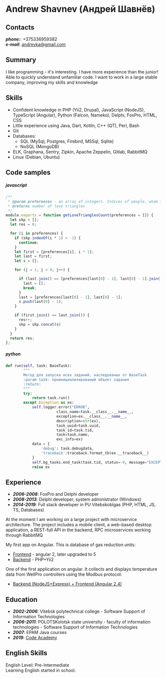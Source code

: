 # Andrew Shavnev (Андрей Шавнёв)

## Contacts
_**phone:**_: +375336959382  
_**e-mail**_: andrevka@gmail.com

## Summary 
I like programming - it's interesting. I have more experience than the junior! 
Able to quickly understand unfamiliar code. 
I want to work in a large stable company, improving my skills and knowledge
     
## Skills 
* Confident knowledge in PHP (Yii2, Drupal), JavaScript (NodeJS), TypeScript (Angular), Python (Falcon, Nameko), Delphi, FoxPro, HTML, CSS
* Little experience using Java, Dart, Kotlin, C++ (QT), Perl, Bash
* Git
* Databases: 
    - SQL (MySql, Postgres, Firebird, MSSql, Sqlite)
    - NoSQL (MongoDB)
* ELK, Graphana, Sentry, Zipkin, Apache Zeppelin, Gitlab, RabbitMQ
* Linux (Debian, Ubuntu)
    
## Code samples

##### javascript

```javascript
/**
 * @param preferences - an array of integers. Indices of people, whom they love
 * @returns number of love triangles
 */
module.exports = function getLoveTrianglesCount(preferences = []) {
  let skp = [];
  let res = 0;

  for (i in preferences) {
    if (skp.indexOf(i * 1) > -1) {
      continue;
    }
    let first = [preferences[i], i * 1];
    let last = first;
    let s = [];

    for (j = 1; j < 4; j++) {

      if (last.join() == [preferences[last[0] - 1], last[0] - 1].join()) {
        last = [];
        break;
      }
      last = [preferences[last[0] - 1], last[0] - 1];
      s.push(last[0] - 1);
    }

    if (first.join() == last.join()) {
      res++;
      skp = skp.concat(s)
    }
  }
  return res;
};
```

##### python

```python
def run(self, task: BaseTask):
        """
        Метод для запуска всех заданий, наследованых от BaseTask
        :param task: проинициализированый объект задания
        :return:
        """
        try:
            return task.run()
        except Exception as ex:
            self.logger.error("ERROR",
                       class_name=task.__class__.__name__,
                       exception=ex.__class__.__name__,
                       description=str(ex),
                       task_uuid=task.uuid,
                       task_id=task.tid,
                       task=task.name,
                       exc_info=ex)
            data = {
                'debug': task.debugdata,
                'traceback':traceback.format_tb(ex.__traceback__)
            }
            self.bg_tasks.end_task(task.tid, status=-9, message="EXCEPTION ("+ex.__class__.__name__+"): "+str(ex), data=data)
            raise ex
```
    
## Experience
* _**2006-2008**_: FoxPro and Delphi developer
* _**2008-2013**_: Delphi developer, system administrator (Windows)
* _**2014-2019**_: Full stack developer in PU Vitebskoblgas (PHP, HTML, JS, TS, Databases)

At the moment I am working on a large project with microservice architecture. 
The project includes a mobile client, a web-based desktop application, a REST-full API in the backend, 
RPC microservices working through RabbitMQ

My first app on Angular. This is database of gas reduction units: 
* [Frontend](https://bitbucket.org/Andrew-6676/urg.angular2/src/master/) - angular 2, later upgraded to 5 
* [Backend](https://bitbucket.org/Andrew-6676/urg.yii2/src/master/) - PHP+Yii2

One of the first application on angular. It collects and displays temperature data from WellPro controllers using the Modbus protocol:
* [Backend (NodeJS+Express) + Frontend (Angular 2.4)](https://bitbucket.org/Andrew-6676/temperature/src/master/)
    
## Education
* _**2002-2006**_: Vitebsk polytechnical сollege - Software Support of Information Technologies  
* _**2006-2011**_: POLOTSKolotsk state university - faculty of information technologies - Software Support of Information Technologies
* _**2007**_: EPAM Java courses  
* _**2019**_: [Code Academy](https://www.codecademy.com/users/andrew1622305209/achievements) 
  
## English Skills
English Level: Pre-Intermediate  
Learning English started in school.   
